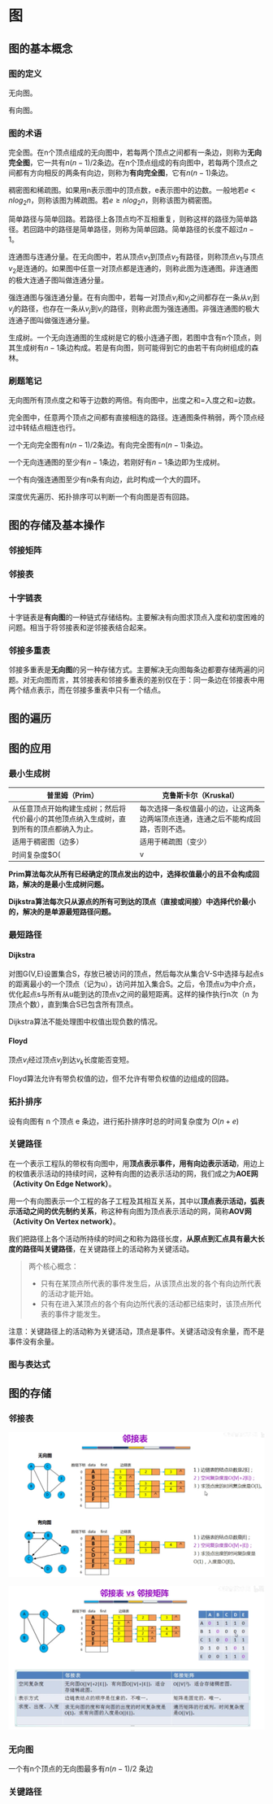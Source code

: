# 图

## 图的基本概念

### 图的定义

无向图。

有向图。

### 图的术语

完全图。在n个顶点组成的无向图中，若每两个顶点之间都有一条边，则称为**无向完全图**，它一共有$n(n-1)/2$条边。在n个顶点组成的有向图中，若每两个顶点之间都有方向相反的两条有向边，则称为**有向完全图**，它有$n(n-1)$条边。

稠密图和稀疏图。如果用n表示图中的顶点数，e表示图中的边数。一般地若$e < nlog_2 n$，则称该图为稀疏图。若$e \geq nlog_2 n$，则称该图为稠密图。

简单路径与简单回路。若路径上各顶点均不互相重复，则称这样的路径为简单路径。若回路中的路径是简单路径，则称为简单回路。简单路径的长度不超过$n-1$。

连通图与连通分量。在无向图中，若从顶点$v_1$到顶点$v_2$有路径，则称顶点$v_1$与顶点$v_2$是连通的。如果图中任意一对顶点都是连通的，则称此图为连通图。非连通图的极大连通子图叫做连通分量。

强连通图与强连通分量。在有向图中，若每一对顶点$v_i$和$v_j$之间都存在一条从$v_i$到$v_j$的路径，也存在一条从$v_j$到$v_i$的路径，则称此图为强连通图。非强连通图的极大连通子图叫做强连通分量。

生成树。一个无向连通图的生成树是它的极小连通子图，若图中含有n个顶点，则其生成树有$n-1$条边构成。若是有向图，则可能得到它的由若干有向树组成的森林。



### 刷题笔记

无向图所有顶点度之和等于边数的两倍。有向图中，出度之和=入度之和=边数。

完全图中，任意两个顶点之间都有直接相连的路径。连通图条件稍弱，两个顶点经过中转结点相连也行。

一个无向完全图有$n(n-1)/2$条边。有向完全图有$n(n-1)$条边。

一个无向连通图的至少有$n-1$条边，若刚好有$n-1$条边即为生成树。

一个有向强连通图至少有n条有向边，此时构成一个大的圆环。

深度优先遍历、拓扑排序可以判断一个有向图是否有回路。

## 图的存储及基本操作

### 邻接矩阵



### 邻接表



### 十字链表

十字链表是**有向图**的一种链式存储结构。主要解决有向图求顶点入度和初度困难的问题。相当于将邻接表和逆邻接表结合起来。

### 邻接多重表

邻接多重表是**无向图**的另一种存储方式。主要解决无向图每条边都要存储两遍的问题。对无向图而言，其邻接表和邻接多重表的差别仅在于：同一条边在邻接表中用两个结点表示，而在邻接多重表中只有一个结点。



## 图的遍历



## 图的应用

### 最小生成树



| 普里姆（Prim）                                               | 克鲁斯卡尔（Kruskal）                                        |
| ------------------------------------------------------------ | ------------------------------------------------------------ |
| 从任意顶点开始构建生成树；然后将代价最小的其他顶点纳入生成树，直到所有的顶点都纳入为止。 | 每次选择一条权值最小的边，让这两条边两端顶点连通，连通之后不能构成回路，否则不选。 |
| 适用于稠密图（边多）                                         | 适用于稀疏图（变少）                                         |
| 时间复杂度$O(|v|^2)$                                         | 时间复杂度$O(|E|log|E|)$                                     |

**Prim算法每次从所有已经确定的顶点发出的边中，选择权值最小的且不会构成回路，解决的是最小生成树问题。**

**Dijkstra算法每次只从源点的所有可到达的顶点（直接或间接）中选择代价最小的，解决的是单源最短路径问题。**

### 最短路径

#### Dijkstra

对图G(V,E)设置集合S，存放已被访问的顶点，然后每次从集合V-S中选择与起点s的距离最小的一个顶点（记为u），访问并加入集合S。之后，令顶点u为中介点，优化起点s与所有从u能到达的顶点v之间的最短距离。这样的操作执行n次（n 为顶点个数），直到集合S已包含所有顶点。

Dijkstra算法不能处理图中权值出现负数的情况。



#### Floyd

顶点$v_i$经过顶点$v_j$到达$v_k$长度能否变短。

Floyd算法允许有带负权值的边，但不允许有带负权值的边组成的回路。

### 拓扑排序

设有向图有 n 个顶点 e 条边，进行拓扑排序时总的时间复杂度为 $O(n + e)$ 

### 关键路径

在一个表示工程队的带权有向图中，用**顶点表示事件，用有向边表示活动**，用边上的权值表示活动的持续时间，这种有向图的边表示活动的网，我们成之为**AOE网（Activity On Edge Network）**。

用一个有向图表示一个工程的各子工程及其相互关系，其中以**顶点表示活动，弧表示活动之间的优先制约关系**，称这种有向图为顶点表示活动的网，简称**AOV网（Activity On Vertex network）**。

我们把路径上各个活动所持续的时间之和称为路径长度，**从原点到汇点具有最大长度的路径叫关键路径**，在关键路径上的活动称为关键活动。

> 两个核心概念：
>
> * 只有在某顶点所代表的事件发生后，从该顶点出发的各个有向边所代表的活动才能开始。
> * 只有在进入某顶点的各个有向边所代表的活动都已结束时，该顶点所代表的事件才能发生。

注意：关键路径上的活动称为关键活动，顶点是事件。关键活动没有余量，而不是事件没有余量。





### 图与表达式







## 图的存储



### 邻接表

![image-20210907213732444](assets/%E5%9B%BE/image-20210907213732444.png)





![image-20210907214144281](assets/%E5%9B%BE/image-20210907214144281.png)





### 无向图

一个有n个顶点的无向图最多有$n(n-1)/2$ 条边

### 关键路径

> 





